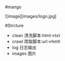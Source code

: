 #mango

![image][images/logo.jpg]

#Strcture
- clean 清洗脚本:html->txt
- crawl 爬取脚本:url->hmtl
- log 日志输出
- images 图片